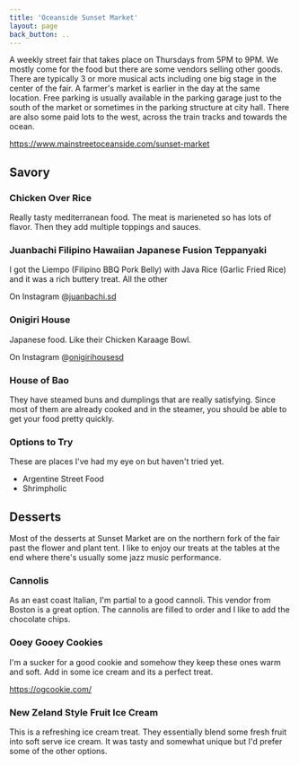 ```yaml
---
title: 'Oceanside Sunset Market'
layout: page
back_button: ..
---
```


A weekly street fair that takes place on Thursdays from 5PM to 9PM.
We mostly come for the food but there are some vendors selling other goods.
There are typically 3 or more musical acts including one big stage in the center of the fair.
A farmer's market is earlier in the day at the same location.
Free parking is usually available in the parking garage just to the south of the market or sometimes in the parking structure at city hall.
There are also some paid lots to the west, across the train tracks and towards the ocean.

https://www.mainstreetoceanside.com/sunset-market

## Savory

### Chicken Over Rice

Really tasty mediterranean food.
The meat is marieneted so has lots of flavor.
Then they add multiple toppings and sauces.

### Juanbachi Filipino Hawaiian Japanese Fusion Teppanyaki

I got the Liempo (Filipino BBQ Pork Belly) with Java Rice (Garlic Fried Rice) and it was a rich buttery treat. All the other

On Instagram @[juanbachi.sd](https://www.instagram.com/juanbachi.sd/)

### Onigiri House

Japanese food. Like their Chicken Karaage Bowl.

On Instagram @[onigirihousesd](https://www.instagram.com/onigirihousesd/)

### House of Bao

They have steamed buns and dumplings that are really satisfying.
Since most of them are already cooked and in the steamer, you should be able to get your food pretty quickly.

### Options to Try

These are places I've had my eye on but haven't tried yet.

- Argentine Street Food
- Shrimpholic

## Desserts

Most of the desserts at Sunset Market are on the northern fork of the fair past the flower and plant tent.
I like to enjoy our treats at the tables at the end where there's usually some jazz music performance.

### Cannolis

As an east coast Italian, I'm partial to a good cannoli.
This vendor from Boston is a great option.
The cannolis are filled to order and I like to add the chocolate chips.

### Ooey Gooey Cookies

I'm a sucker for a good cookie and somehow they keep these ones warm and soft.
Add in some ice cream and its a perfect treat.

https://ogcookie.com/

### New Zeland Style Fruit Ice Cream

This is a refreshing ice cream treat.
They essentially blend some fresh fruit into soft serve ice cream.
It was tasty and somewhat unique but I'd prefer some of the other options.
